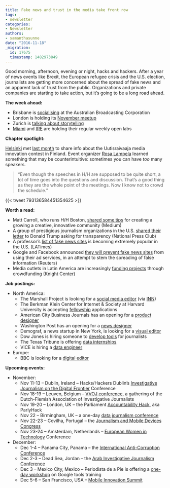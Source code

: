 ```yaml
---
title: Fake news and trust in the media take front row
tags:
- newsletter
categories:
- Newsletter
authors:
- samanthasunne
date: "2016-11-18"
_migration:
  id: 17675
  timestamp: 1482973849
---
```


Good morning, afternoon, evening or night, hacks and hackers. After a year of news events like Brexit, the European refugee crisis and the U.S. election, journalists are getting more concerned about the spread of fake news and an apparent lack of trust from the public. Organizations and private companies are starting to take action, but it&#8217;s going to be a long road ahead.

**The week ahead:**

  * Brisbane is [socialising][1] at the Australian Broadcasting Corporation
  * London is holding its [November meetup][2]
  * Zurich is [talking about storytelling][3]
  * [Miami][4] and [IRE][5] are holding their regular weekly open labs

**Chapter spotlight:**

[Helsinki][6] met [last month][7] to share info about the Uutisraivaaja media innovation contest in Finland. Event organizer [Rosa Lampela][8] learned something that may be counterintuitive: sometimes you can have _too_ many speakers.

> &#8220;Even though the speeches in H/H are supposed to be quite short, a lot of time goes into the questions and discussion. That&#8217;s a good thing as they are the whole point of the meetings. Now I know not to crowd the schedule.&#8221;

{{< tweet 793136584451354625 >}}

**Worth a read:**

  * Matt Carroll, who runs H/H Boston, [shared some tips][9] for creating a growing a creative, innovative community (Medium)
  * A group of prestigious journalism organizations in the U.S. [shared their letter][10] to Donald Trump asking for transparency (National Press Club)
  * A professor&#8217;s [list of fake news sites][11] is becoming extremely popular in the U.S. (LATimes)
  * Google and Facebook announced [they will prevent fake news sites][12] from using their ad services, in an attempt to stem the spreading of false information (Reuters)
  * Media outlets in Latin America are increasingly [funding projects][13] through crowdfunding (Knight Center)

**Job postings:**

  * North America: 
      * The Marshall Project is looking for a [social media editor][14] (via [INN][15])
      * The Berkman Klein Center for Internet & Society at Harvard University is accepting [fellowship][16] applications
      * American City Business Journals has an opening for a [product designer][17]
      * Washington Post has an opening for a [news designer][18]
      * Demograf, a news startup in New York, is looking for a [visual editor][19]
      * Dow Jones is hiring someone to [develop tools][20] for journalists
      * The Texas Tribune is offering [data internships][21]
      * VICE is hiring a [data engineer][22]
  * Europe: 
      * BBC is looking for a [digital editor][23]

**Upcoming events:**

  * November: 
      * Nov 11-13 &#8211; Dublin, Ireland &#8211; Hacks/Hackers Dublin&#8217;s [Investigative Journalism on the Digital Frontier][24] Conference
      * Nov 18-19 &#8211; Leuven, Belgium &#8211; [VVOJ conference][25], a gathering of the Dutch-Flemish Association of Investigative Journalists
      * Nov 19-20 &#8211; London, UK &#8211; the Parliament [Accountability Hack][26], aka ParlyHack
      * Nov 22 &#8211; Birmingham, UK &#8211; a one-day [data journalism conference][27]
      * Nov 22-23 &#8211; Covilha, Portugal &#8211; the [Journalism and Mobile Devices Congress][28]
      * Nov 23-24 &#8211; Amsterdam, Netherlands &#8211; [European Women in Technology][29] Conference
  * December: 
      * Dec 1-4 &#8211; Panama City, Panama &#8211; the [International Anti-Corruption Conference][30]
      * Dec 2-3 &#8211; Dead Sea, Jordan &#8211; the [Arab Investigative Journalism Conference][31]
      * Dec 3 &#8211; Mexico City, Mexico &#8211; Periodista de a Pie is offering a [one-day workshop][32] on Google tools training
      * Dec 5-6 &#8211; San Francisco, USA &#8211; [Mobile Innovation Summit][33]

 [1]: https://www.meetup.com/Hacks-Hackers-Brisbane/events/234935705/
 [2]: https://www.meetup.com/HacksHackersLondon/events/229127046/
 [3]: https://www.meetup.com/Hacks-Hackers-Zurich/events/234914531/
 [4]: http://www.meetup.com/Hacks-Hackers-Miami/
 [5]: http://www.meetup.com/hackshackersIRE/
 [6]: https://www.meetup.com/HHHelsinki/
 [7]: https://www.meetup.com/HHHelsinki/events/235037561/
 [8]: https://twitter.com/rosalampela
 [9]: https://medium.com/3-to-read/nuggets-of-wisdom-from-civic-media-at-the-mit-media-lab-a88a9c8a8849#.849uz7je1
 [10]: http://www.press.org/news-multimedia/president/2016/11/open-letter-president-elect-donald-trump
 [11]: http://www.latimes.com/nation/politics/trailguide/la-na-trailguide-updates-want-to-keep-fake-news-out-of-your-1479260297-htmlstory.html
 [12]: http://www.reuters.com/article/us-alphabet-advertising-idUSKBN1392MM
 [13]: http://knightcenter.acemlnb.com/lt.php?s=a47f6545164b89e182ecd239eba32f49&i=2302A2667A77A76690
 [14]: http://inn.us1.list-manage.com/track/click?u=81670c9d1b5fbeba1c29f2865&id=e09344327a&e=d6ff5f9776
 [15]: http://us1.campaign-archive2.com/?u=81670c9d1b5fbeba1c29f2865&id=9780716c4a&e=d6ff5f9776
 [16]: https://cyber.harvard.edu/getinvolved/fellowships/opencall20172018
 [17]: http://snd.org/jobs/view/product-designer-2/
 [18]: http://snd.org/jobs/view/news-designer-digital-and-print/
 [19]: http://careerservices.nyujournalism.org/job/2016-11-16/visual-editor/
 [20]: http://dowjones.jobs/new-york-ny/developer-editorial-tools/5A27F55E3DFE4093871F4F3D0F21FD22/job/
 [21]: https://www.texastribune.org/jobs/editorial-fellowship/
 [22]: https://workforcenow.adp.com/jobs/apply/posting.html?client=VICE&jobId=153649&lang=en_US&source=CC2
 [23]: https://www.journalism.co.uk/media-jobs/digital-editor/s75/a691189/
 [24]: http://www.meetup.com/hacks-hackers-dublin/events/235157683/
 [25]: http://www.vvoj.nl/leuven2016/
 [26]: https://www.eventbrite.co.uk/e/accountability-hack-2016-tickets-28856127454?aff=efbevent
 [27]: https://www.eventbrite.co.uk/e/data-journalism-uk-2016-tickets-28661083071
 [28]: http://ijnet.org/en/opportunities/conference-focuses-mobile-journalism-portugal
 [29]: http://www.europeanwomenintech.com/#!register/z49gr
 [30]: http://16iacc.org/
 [31]: http://en.arij.net/
 [32]: http://www.periodistasdeapie.org.mx/actividad-128.php?utm_content=buffer23972&utm_medium=social&utm_source=twitter.com&utm_campaign=buffer
 [33]: https://theinnovationenterprise.com/summits/mobile-innovation-summit-san-francisco-2016